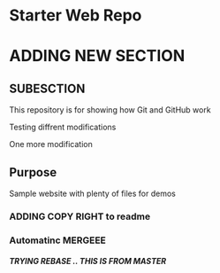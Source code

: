 # Starter Web Repo
# ADDING NEW SECTION
## SUBESCTION
This repository is for showing how Git and GitHub work

Testing diffrent modifications

One more modification
## Purpose

Sample website with plenty of files for demos
### ADDING COPY RIGHT to readme

### Automatinc MERGEEE

##### TRYING REBASE .. THIS IS FROM MASTER
